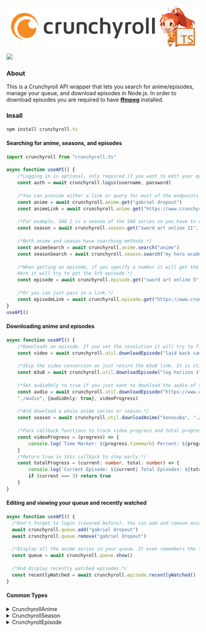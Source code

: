 <div align="left">
  <p>
    <a href="https://tenpi.github.io/crunchyroll.ts/"><img src="https://raw.githubusercontent.com/Tenpi/crunchyroll.ts/master/assets/crunchyroll.tslogo.png" width="700" /></a>
  </p>
  <p>
    <a href="https://nodei.co/npm/crunchyroll.ts/"><img src="https://nodei.co/npm/crunchyroll.ts.png" /></a>
  </p>
</div>

### About
This is a Crunchyroll API wrapper that lets you search for anime/episodes, manage your queue, and download episodes in Node.js. In order to download episodes you are required to have [**ffmpeg**](https://ffmpeg.org/) installed.

### Insall
```ts
npm install crunchyroll.ts
```

#### Searching for anime, seasons, and episodes
```ts
import crunchyroll from "crunchyroll.ts"

async function useAPI() {
    /*Logging in is optional, only required if you want to edit your queue or view your recently watched episodes.*/
    const auth = await crunchyroll.login(username, password)

    /*You can provide either a link or query for most of the endpoints. Note that there is a distinction between an Anime Series and an Anime Season.*/
    const anime = await crunchyroll.anime.get("gabriel dropout")
    const animeLink = await crunchyroll.anime.get("https://www.crunchyroll.com/anime-gataris/")

    /*For example, SAO 2 is a season of the SAO series so you have to use season.get. Set preferSub or preferDub to only get subbed and dubbed anime respectively (if you set both, you will get dubbed).*/
    const season = await crunchyroll.season.get("sword art online II", {preferDub: true})

    /*Both anime and season have searching methods.*/
    const animeSearch = await crunchyroll.anime.search("anime")
    const seasonSearch = await crunchyroll.season.search("my hero academia")

    /*When getting an episode, if you specify a number it will get the nth episode, otherwise it will get the first one.
    Here it will try to get the 5th episode.*/
    const episode = await crunchyroll.episode.get("sword art online 5", {preferSub: true})

    /*Or you can just pass in a link.*/
    const episodeLink = await crunchyroll.episode.get("https://www.crunchyroll.com/himouto-umaru-chan/episode-11-umarus-days-682821")
}
useAPI()
```
#### Downloading anime and episodes
```ts
async function useAPI() {
    /*Downloads an episode. If you set the resolution it will try to find it, otherwise it will get a lower one. The quality is from 0-51 where lower is better. You can also set preferSub or preferDub to ensure that you get the one you want.*/
    const video = await crunchyroll.util.downloadEpisode("laid back camp 2", "./videos", {resolution: 720, quality: 16, preferSub: true}, videoProgress)

    /*Skip the video conversion an just return the m3u8 link. It is still playable on the VLC player, for instance.*/
    const m3u8 = await crunchyroll.util.downloadEpisode("log horizon 1", "./videos", {skipConversion: true})

    /*Set audioOnly to true if you just want to download the audio of the episode.*/
    const audio = await crunchyroll.util.downloadEpisode("https://www.crunchyroll.com/konosuba-gods-blessing-on-this-wonderful-world/episode-10-gods-blessing-on-this-wonderful-party-727607", 
    "./audio", {audioOnly: true}, videoProgress)

    /*And download a whole anime series or season.*/
    const season = await crunchyroll.util.downloadAnime("konosuba", "./videos", {preferSub: true}, totalProgress, videoProgress)

    /*Pass callback functions to track video progress and total progress.*/
    const videoProgress = (progress) => {
        console.log(`Time Marker: ${progress.timemark} Percent: ${progress.percent.toFixed(2)}`)
    }
    /*Return true in this callback to stop early.*/
    const totalProgress = (current: number, total: number) => {
        console.log(`Current Episode: ${current} Total Episodes: ${total}`)
        if (current === 3) return true
    }
}
```

#### Editing and viewing your queue and recently watched
```ts
async function useAPI() {
  /*Don't forget to login (covered before). You can add and remove anime series from your queue very simply.*/
  await crunchyroll.queue.add("gabriel dropout")
  await crunchyroll.queue.remove("gabriel dropout")

  /*Display all the anime series in your queue. It even remembers the last episode you watched (if you watched any?)*/
  const queue = await crunchyroll.queue.show()

  /*And display recently watched episodes.*/
  const recentlyWatched = await crunchyroll.episode.recentlyWatched()
}
```

#### Common Types

<details>
<summary>CrunchyrollAnime</summary>

```ts
export interface CrunchyrollAnime {
    class: "series"
    series_id: string
    url: string
    name: string
    media_type: string
    landscape_image: ImageSet
    portrait_image: ImageSet
    description: string
    in_queue: boolean
    rating: number
    media_count: number
    collection_count: number
    publisher_name: string
    year: string | null
    genres: string[]
}
```
</details>

<details>
<summary>CrunchyrollSeason</summary>

```ts
export interface CrunchyrollSeason {
    class: "collection"
    collection_id: string
    etp_guid: string
    series_id: string
    series_etp_guid: string
    name: string
    description: string
    media_type: string
    season: string
    complete: boolean
    landscape_image: ImageSet
    portrait_image: ImageSet
    availability_notes: string
    created: string
}
```
</details>

<details>
<summary>CrunchyrollEpisode</summary>

```ts
export interface CrunchyrollEpisode {
    class: "media"
    media_id: string
    collection_id: string
    series_id: string
    media_type: string
    episode_number: string
    name: string
    description: string
    screenshot_image: ImageSet,
    bif_url: string
    url: string
    clip: boolean
    available: boolean
    premium_available: boolean
    free_available: boolean
    available_time: string
    unavailable_time: string
    premium_available_time: string
    premium_unavailable_time: string
    free_available_time: string
    free_unavailable_time: string
    availability_notes: string
    created: string
    duration: number
    series_name: string
    collection_name: string
    premium_only: boolean
    stream_data: {
      hardsub_lang: Language
      audio_lang: Language
      format: string
      streams: Array<{
          quality: string
          expires: string
          url: string
      }>
    },
    playhead: number
}
```
</details>